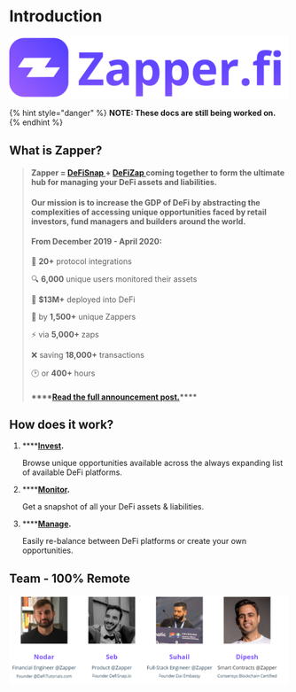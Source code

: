 # Introduction

![](.gitbook/assets/zapper-logo.png)

{% hint style="danger" %}
**NOTE: These docs are still being worked on.**
{% endhint %}

## **What is Zapper?**

> #### Zapper = [DeFiSnap ](https://www.defisnap.io/)+ [DeFiZap ](https://defizap.com/)coming together to form the ultimate hub for managing your DeFi assets and liabilities.
>
> #### **Our  mission is to increase the GDP of DeFi by abstracting the complexities of accessing unique opportunities faced by retail investors, fund managers and builders around the world.**
>
> #### **From December 2019 - April 2020:** 
>
> 🔗 **20+** protocol integrations
>
> 🔍 **6,000** unique users monitored their assets
>
> 💸 **$13M+** deployed into DeFi
>
> 🤩 by **1,500+** unique Zappers
>
> ⚡️ via **5,000+** zaps
>
> ❌ saving **18,000+** transactions
>
> 🕑 or **400+** hours
>
> #### \*\*\*\*[**Read the full announcement post.**](https://defitutorials.substack.com/p/introducing-zapperfi)\*\*\*\*

## **How does it work?**

1. \*\*\*\*[**Invest**](https://www.zapper.fi/#/invest)**.**

   Browse unique opportunities available across the always expanding list of available DeFi platforms.

2. \*\*\*\*[**Monitor**](https://www.zapper.fi/#/dashboard)**.**

   Get a snapshot of all your DeFi assets & liabilities.

3. \*\*\*\*[**Manage**](https://www.zapper.fi/#/invest)**.**

   Easily re-balance between DeFi platforms or create your own opportunities.

## **Team - 100% Remote**

![](.gitbook/assets/chrome_fyxinh8b2p.png)



